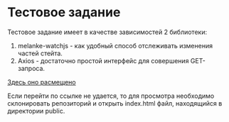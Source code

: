 # Тестовое задание

Тестовое задание имеет в качестве зависимостей 2 библиотеки:
1) melanke-watchjs - как удобный способ отслеживать изменения частей стейта.
2) Axios - достаточно простой интерфейс для совершения GET-запроса.

[Здесь оно расмещено](http://vengeful-partner.surge.sh/)

Если перейти по ссылке не удается, то для просмотра необходимо склонировать репозиторий и открыть index.html файл, находящийся в директории public.
